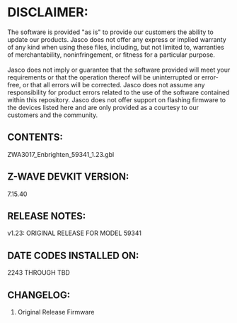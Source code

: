 # DISCLAIMER:
The software is provided "as is" to provide our customers the ability to update our products. Jasco does not offer any express or implied warranty of any kind when using these files, including, but not limited to, warranties of merchantability, noninfringement, or fitness for a particular purpose.<br>
<br>
Jasco does not imply or guarantee that the software provided will meet your requirements or that the operation thereof will be uninterrupted or error-free, or that all errors will be corrected. Jasco does not assume any responsibility for product errors related to the use of the software contained within this repository. Jasco does not offer support on flashing firmware to the devices listed here and are only provided as a courtesy to our customers and the community.

## CONTENTS:
ZWA3017_Enbrighten_59341_1.23.gbl

## Z-WAVE DEVKIT VERSION:
7.15.40

## RELEASE NOTES:
v1.23: ORIGINAL RELEASE FOR MODEL 59341

## DATE CODES INSTALLED ON:
2243 THROUGH TBD

## CHANGELOG:
1. Original Release Firmware